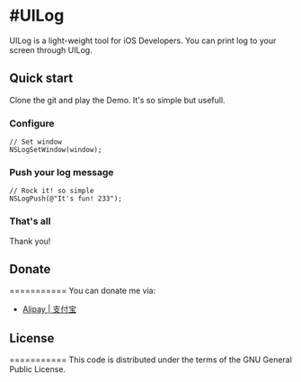 #UILog
=====

UILog is a light-weight tool for iOS Developers. You can print log to your screen through UILog.

## Quick start
Clone the git and play the Demo. It's so simple but usefull.

### Configure
```
// Set window
NSLogSetWindow(window);
```

### Push your log message
```
// Rock it! so simple
NSLogPush(@"It's fun! 233");
```

### That's all
Thank you!

## Donate
===========
You can donate me
via:
* [Alipay | 支付宝](https://me.alipay.com/0dayzh)

## License
===========
This code is distributed under the terms of the GNU General Public License.
